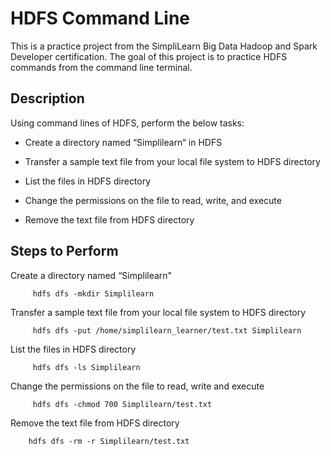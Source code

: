 # HDFS Command Line
This is a practice project from the SimpliLearn Big Data Hadoop and Spark Developer certification. The goal of this project is to practice HDFS commands from the command line terminal.

## Description

Using command lines of HDFS, perform the below tasks:

* Create a directory named “Simplilearn“ in HDFS
 
* Transfer a sample text file from your local file system to HDFS directory
 
* List the files in HDFS directory
 
* Change the permissions on the file to read, write, and execute
 
* Remove the text file from HDFS directory

## Steps to Perform

Create a directory named “Simplilearn"

         hdfs dfs -mkdir Simplilearn 

Transfer a sample text file from your local file system to HDFS directory

         hdfs dfs -put /home/simplilearn_learner/test.txt Simplilearn

List the files in HDFS directory

         hdfs dfs -ls Simplilearn 

Change the permissions on the file to read, write and execute

         hdfs dfs -chmod 700 Simplilearn/test.txt  

Remove the text file from HDFS directory

        hdfs dfs -rm -r Simplilearn/test.txt 

